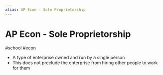 ```yaml
---
alias: AP Econ - Sole Proprietorship
---
```

# AP Econ - Sole Proprietorship
#school #econ 

- A type of enterprise owned and run by a single person
- This does not preclude the enterprise from hiring other people to work for them


